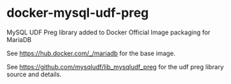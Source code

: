# docker-mysql-udf-preg

MySQL UDF Preg library added to Docker Official Image packaging for MariaDB

See <https://hub.docker.com/_/mariadb> for the base image.

See <https://github.com/mysqludf/lib_mysqludf_preg> for the udf preg library source and details.
